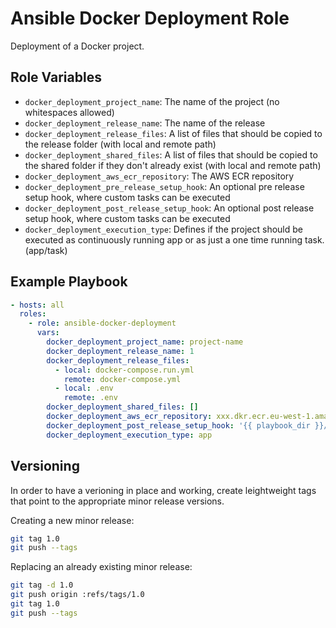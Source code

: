 Ansible Docker Deployment Role
==============================

Deployment of a Docker project.

## Role Variables

- `docker_deployment_project_name`: The name of the project (no whitespaces allowed)
- `docker_deployment_release_name`: The name of the release
- `docker_deployment_release_files`: A list of files that should be copied to the release folder (with local and remote path)
- `docker_deployment_shared_files`: A list of files that should be copied to the shared folder if they don't already exist (with local and remote path)
- `docker_deployment_aws_ecr_repository`: The AWS ECR repository
- `docker_deployment_pre_release_setup_hook`: An optional pre release setup hook, where custom tasks can be executed
- `docker_deployment_post_release_setup_hook`: An optional post release setup hook, where custom tasks can be executed
- `docker_deployment_execution_type`: Defines if the project should be executed as continuously running app or as just a one time running task. (app/task)

## Example Playbook

```yaml
- hosts: all
  roles:
    - role: ansible-docker-deployment
      vars:
        docker_deployment_project_name: project-name
        docker_deployment_release_name: 1
        docker_deployment_release_files:
          - local: docker-compose.run.yml
            remote: docker-compose.yml
          - local: .env
            remote: .env
        docker_deployment_shared_files: []
        docker_deployment_aws_ecr_repository: xxx.dkr.ecr.eu-west-1.amazonaws.com
        docker_deployment_post_release_setup_hook: '{{ playbook_dir }}/hooks/docker_deployment_post_release_setup_hook.yml'
        docker_deployment_execution_type: app
```

## Versioning

In order to have a verioning in place and working, create leightweight tags that point to the appropriate minor release versions.

Creating a new minor release:

```bash
git tag 1.0
git push --tags
```

Replacing an already existing minor release:

```bash
git tag -d 1.0
git push origin :refs/tags/1.0
git tag 1.0
git push --tags
```
